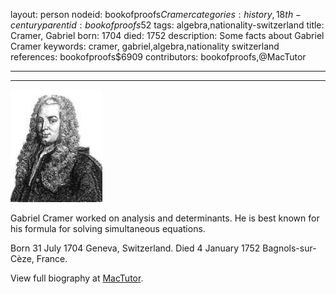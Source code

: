 layout: person
nodeid: bookofproofs$Cramer
categories: history,18th-century
parentid: bookofproofs$52
tags: algebra,nationality-switzerland
title: Cramer, Gabriel
born: 1704
died: 1752
description: Some facts about Gabriel Cramer
keywords: cramer, gabriel,algebra,nationality switzerland
references: bookofproofs$6909
contributors: bookofproofs,@MacTutor

---


---

![Cramer.jpg](https://github.com/bookofproofs/bookofproofs.github.io/blob/main/_sources/_assets/images/portraits/Cramer.jpg?raw=true)

Gabriel Cramer worked on analysis and determinants. He is best known for his formula for solving simultaneous equations.

Born 31 July 1704 Geneva, Switzerland. Died 4 January 1752 Bagnols-sur-Cèze, France.


View full biography at [MacTutor](https://mathshistory.st-andrews.ac.uk/Biographies/Cramer/).
